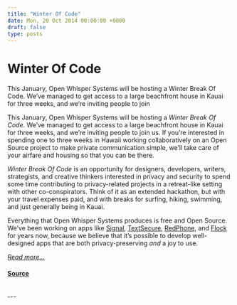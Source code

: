 ```yaml
---
title: "Winter Of Code"
date: Mon, 20 Oct 2014 00:00:00 +0000
draft: false
type: posts
---
```

# Winter Of Code





 This January, Open Whisper Systems will be hosting a Winter Break Of Code. We’ve managed to get access to a large beachfront house in Kauai for three weeks, and we’re inviting people to join

This January, Open Whisper Systems will be hosting a _Winter Break Of Code_. We’ve managed to get access to a large beachfront house in Kauai for three weeks, and we’re inviting people to join us. If you’re interested in spending one to three weeks in Hawaii working collaboratively on an Open Source project to make private communication simple, we’ll take care of your airfare and housing so that you can be there.

_Winter Break Of Code_ is an opportunity for designers, developers, writers, strategists, and creative thinkers interested in privacy and security to spend some time contributing to privacy-related projects in a retreat-like setting with other co-conspirators. Think of it as an extended hackathon, but with your travel expenses paid, and with breaks for surfing, hiking, swimming, and just generally being in Kauai.

Everything that Open Whisper Systems produces is free and Open Source. We’ve been working on apps like [Signal](https://itunes.apple.com/us/app/signal-private-messenger/id874139669), [TextSecure](https://play.google.com/store/apps/details?id=org.thoughtcrime.securesms), [RedPhone](https://play.google.com/store/apps/details?id=org.thoughtcrime.redphone), and [Flock](https://play.google.com/store/apps/details?id=org.anhonesteffort.flock) for years now, because we believe that it’s possible to develop well-designed apps that are both privacy-preserving _and_ a joy to use.

[_Read more..._](https://signal.org/blog/winter-of-code/)

#### [Source](https://signal.org/blog/winter-of-code/)

<br/>
---
